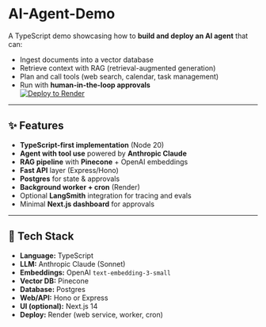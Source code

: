 # AI-Agent-Demo

A TypeScript demo showcasing how to **build and deploy an AI agent** that can:
- Ingest documents into a vector database  
- Retrieve context with RAG (retrieval-augmented generation)  
- Plan and call tools (web search, calendar, task management)  
- Run with **human-in-the-loop approvals**  
[![Deploy to Render](https://render.com/images/deploy-to-render-button.svg)](https://render.com/deploy?repo=https://github.com/mjubilee1/Ai-Agent-Demo)

---

## ✨ Features
- **TypeScript-first implementation** (Node 20)
- **Agent with tool use** powered by **Anthropic Claude**
- **RAG pipeline** with **Pinecone** + OpenAI embeddings
- **Fast API** layer (Express/Hono)
- **Postgres** for state & approvals
- **Background worker + cron** (Render)
- Optional **LangSmith** integration for tracing and evals
- Minimal **Next.js dashboard** for approvals

---

## 🧰 Tech Stack
- **Language:** TypeScript  
- **LLM:** Anthropic Claude (Sonnet)  
- **Embeddings:** OpenAI `text-embedding-3-small`  
- **Vector DB:** Pinecone  
- **Database:** Postgres  
- **Web/API:** Hono or Express  
- **UI (optional):** Next.js 14  
- **Deploy:** Render (web service, worker, cron)  